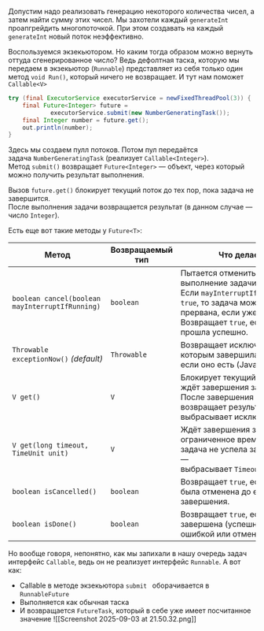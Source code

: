 Допустим надо реализовать генерацию некоторого количества чисел, а затем найти сумму этих чисел. Мы захотели каждый `generateInt` проапгрейдить многопоточкой. При этом создавать на каждый `generateInt` новый поток неэффективно.

Воспользуемся экзекьютором. Но каким тогда образом можно вернуть оттуда сгенерированное число? Ведь дефолтная таска, которую мы передаем в экзекьютор (`Runnable`) представляет из себя только один метод `void Run()`, который ничего не возвращает. И тут нам поможет `Callable<V>`

```java
try (final ExecutorService executorService = newFixedThreadPool(3)) {
    final Future<Integer> future = 
		    executorService.submit(new NumberGeneratingTask());
    final Integer number = future.get();
    out.println(number);
}
```

Здесь мы создаем пулл потоков. Потом пул передаётся задача `NumberGeneratingTask` (реализует `Callable<Integer>`). Метод `submit()` возвращает `Future<Integer>` — объект, через который можно получить результат выполнения.

Вызов `future.get()` блокирует текущий поток до тех пор, пока задача не завершится.  
После выполнения задачи возвращается результат (в данном случае — число `Integer`).

Есть еще вот такие методы у `Future<T>`:

| Метод                                           | Возвращаемый тип | Что делает                                                                                                                                                                 |
| ----------------------------------------------- | ---------------- | -------------------------------------------------------------------------------------------------------------------------------------------------------------------------- |
| `boolean cancel(boolean mayInterruptIfRunning)` | `boolean`        | Пытается отменить выполнение задачи. Если `mayInterruptIfRunning = true`, то задача может быть прервана, если уже запущена. Возвращает `true`, если отмена прошла успешно. |
| `Throwable exceptionNow()` _(default)_          | `Throwable`      | Возвращает исключение, с которым завершилась задача, если оно есть (Java 19+).                                                                                             |
| `V get()`                                       | `V`              | Блокирует текущий поток и ждёт завершения задачи. После завершения возвращает результат или выбрасывает исключение.                                                        |
| `V get(long timeout, TimeUnit unit)`            | `V`              | Ждёт завершения задачи ограниченное время. Если задача не успела завершиться — выбрасывает `TimeoutException`.                                                             |
| `boolean isCancelled()`                         | `boolean`        | Возвращает `true`, если задача была отменена до её завершения.                                                                                                             |
| `boolean isDone()`                              | `boolean`        | Возвращает `true`, если задача завершена (успешно, с ошибкой или отменена).                                                                                                |
Но вообще говоря, непонятно, как мы запихали в нашу очередь задач интерфейс `Callable`, ведь он не реализует интерфейс `Runnable`. А вот как:
- Callable в методе экзекьютора `submit ` оборачивается в `RunnableFuture`
- Выполняется как обычная таска
- И возвращается `FutureTask`, который в себе уже имеет посчитанное значение
![[Screenshot 2025-09-03 at 21.50.32.png]]